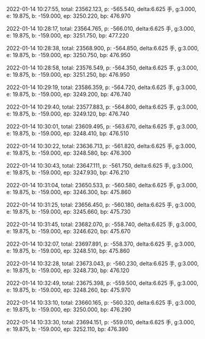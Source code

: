 2022-01-14 10:27:55, total: 23562.123, p: -565.540, delta:6.625 手, g:3.000, e: 19.875, b: -159.000, ep: 3250.220, bp: 476.970

2022-01-14 10:28:17, total: 23564.765, p: -566.010, delta:6.625 手, g:3.000, e: 19.875, b: -159.000, ep: 3251.750, bp: 477.220

2022-01-14 10:28:38, total: 23568.900, p: -564.850, delta:6.625 手, g:3.000, e: 19.875, b: -159.000, ep: 3250.750, bp: 476.950

2022-01-14 10:28:58, total: 23576.549, p: -564.350, delta:6.625 手, g:3.000, e: 19.875, b: -159.000, ep: 3251.250, bp: 476.950

2022-01-14 10:29:19, total: 23586.359, p: -564.720, delta:6.625 手, g:3.000, e: 19.875, b: -159.000, ep: 3249.200, bp: 476.740

2022-01-14 10:29:40, total: 23577.883, p: -564.800, delta:6.625 手, g:3.000, e: 19.875, b: -159.000, ep: 3249.120, bp: 476.740

2022-01-14 10:30:01, total: 23609.495, p: -563.670, delta:6.625 手, g:3.000, e: 19.875, b: -159.000, ep: 3248.410, bp: 476.510

2022-01-14 10:30:22, total: 23636.713, p: -561.820, delta:6.625 手, g:3.000, e: 19.875, b: -159.000, ep: 3248.580, bp: 476.300

2022-01-14 10:30:43, total: 23647.111, p: -561.750, delta:6.625 手, g:3.000, e: 19.875, b: -159.000, ep: 3247.930, bp: 476.210

2022-01-14 10:31:04, total: 23650.533, p: -560.580, delta:6.625 手, g:3.000, e: 19.875, b: -159.000, ep: 3246.300, bp: 475.860

2022-01-14 10:31:25, total: 23656.450, p: -560.180, delta:6.625 手, g:3.000, e: 19.875, b: -159.000, ep: 3245.660, bp: 475.730

2022-01-14 10:31:45, total: 23682.070, p: -558.740, delta:6.625 手, g:3.000, e: 19.875, b: -159.000, ep: 3246.620, bp: 475.670

2022-01-14 10:32:07, total: 23697.891, p: -558.370, delta:6.625 手, g:3.000, e: 19.875, b: -159.000, ep: 3248.510, bp: 475.860

2022-01-14 10:32:28, total: 23673.043, p: -560.230, delta:6.625 手, g:3.000, e: 19.875, b: -159.000, ep: 3248.730, bp: 476.120

2022-01-14 10:32:49, total: 23675.398, p: -559.500, delta:6.625 手, g:3.000, e: 19.875, b: -159.000, ep: 3248.260, bp: 475.970

2022-01-14 10:33:10, total: 23660.165, p: -560.320, delta:6.625 手, g:3.000, e: 19.875, b: -159.000, ep: 3250.000, bp: 476.290

2022-01-14 10:33:30, total: 23694.151, p: -559.010, delta:6.625 手, g:3.000, e: 19.875, b: -159.000, ep: 3252.110, bp: 476.390